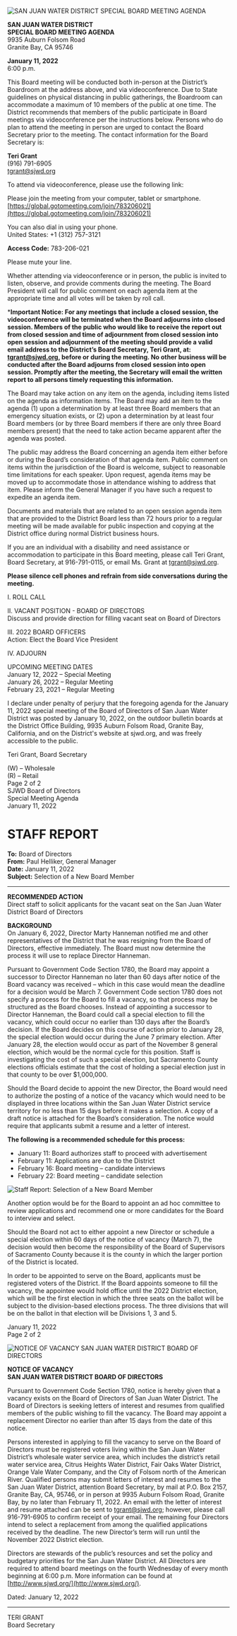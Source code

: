 <!-- Page 1 -->
![SAN JUAN WATER DISTRICT SPECIAL BOARD MEETING AGENDA](https://global.gotomeeting.com/join/783206021)

**SAN JUAN WATER DISTRICT**  
**SPECIAL BOARD MEETING AGENDA**  
9935 Auburn Folsom Road  
Granite Bay, CA 95746  

**January 11, 2022**  
6:00 p.m.

This Board meeting will be conducted both in-person at the District’s Boardroom at the address above, and via videoconference. Due to State guidelines on physical distancing in public gatherings, the Boardroom can accommodate a maximum of 10 members of the public at one time. The District recommends that members of the public participate in Board meetings via videoconference per the instructions below. Persons who do plan to attend the meeting in person are urged to contact the Board Secretary prior to the meeting. The contact information for the Board Secretary is:

**Teri Grant**  
(916) 791-6905  
tgrant@sjwd.org  

To attend via videoconference, please use the following link:

Please join the meeting from your computer, tablet or smartphone.  
[https://global.gotomeeting.com/join/783206021](https://global.gotomeeting.com/join/783206021)

You can also dial in using your phone.  
United States: +1 (312) 757-3121  

**Access Code:** 783-206-021  

Please mute your line.

Whether attending via videoconference or in person, the public is invited to listen, observe, and provide comments during the meeting. The Board President will call for public comment on each agenda item at the appropriate time and all votes will be taken by roll call.

***Important Notice: For any meetings that include a closed session, the videoconference will be terminated when the Board adjourns into closed session. Members of the public who would like to receive the report out from closed session and time of adjournment from closed session into open session and adjournment of the meeting should provide a valid email address to the District’s Board Secretary, Teri Grant, at: tgrant@sjwd.org, before or during the meeting. No other business will be conducted after the Board adjourns from closed session into open session. Promptly after the meeting, the Secretary will email the written report to all persons timely requesting this information.**

The Board may take action on any item on the agenda, including items listed on the agenda as information items. The Board may add an item to the agenda (1) upon a determination by at least three Board members that an emergency situation exists, or (2) upon a determination by at least four Board members (or by three Board members if there are only three Board members present) that the need to take action became apparent after the agenda was posted.

The public may address the Board concerning an agenda item either before or during the Board’s consideration of that agenda item. Public comment on items within the jurisdiction of the Board is welcome, subject to reasonable time limitations for each speaker. Upon request, agenda items may be moved up to accommodate those in attendance wishing to address that item. Please inform the General Manager if you have such a request to expedite an agenda item.

Documents and materials that are related to an open session agenda item that are provided to the District Board less than 72 hours prior to a regular meeting will be made available for public inspection and copying at the District office during normal District business hours.

If you are an individual with a disability and need assistance or accommodation to participate in this Board meeting, please call Teri Grant, Board Secretary, at 916-791-0115, or email Ms. Grant at tgrant@sjwd.org.

**Please silence cell phones and refrain from side conversations during the meeting.**
<!-- Page 2 -->
I. ROLL CALL

II. VACANT POSITION - BOARD OF DIRECTORS  
Discuss and provide direction for filling vacant seat on Board of Directors

III. 2022 BOARD OFFICERS  
Action: Elect the Board Vice President

IV. ADJOURN

UPCOMING MEETING DATES  
January 12, 2022 – Special Meeting  
January 26, 2022 – Regular Meeting  
February 23, 2021 – Regular Meeting

I declare under penalty of perjury that the foregoing agenda for the January 11, 2022 special meeting of the Board of Directors of San Juan Water District was posted by January 10, 2022, on the outdoor bulletin boards at the District Office Building, 9935 Auburn Folsom Road, Granite Bay, California, and on the District's website at sjwd.org, and was freely accessible to the public.

Teri Grant, Board Secretary

(W) – Wholesale  
(R) – Retail  
Page 2 of 2  
SJWD Board of Directors  
Special Meeting Agenda  
January 11, 2022
<!-- Page 3 -->
# STAFF REPORT

**To:** Board of Directors  
**From:** Paul Helliker, General Manager  
**Date:** January 11, 2022  
**Subject:** Selection of a New Board Member  

---

**RECOMMENDED ACTION**  
Direct staff to solicit applicants for the vacant seat on the San Juan Water District Board of Directors  

**BACKGROUND**  
On January 6, 2022, Director Marty Hanneman notified me and other representatives of the District that he was resigning from the Board of Directors, effective immediately. The Board must now determine the process it will use to replace Director Hanneman.

Pursuant to Government Code Section 1780, the Board may appoint a successor to Director Hanneman no later than 60 days after notice of the Board vacancy was received – which in this case would mean the deadline for a decision would be March 7. Government Code section 1780 does not specify a process for the Board to fill a vacancy, so that process may be structured as the Board chooses. Instead of appointing a successor to Director Hanneman, the Board could call a special election to fill the vacancy, which could occur no earlier than 130 days after the Board’s decision. If the Board decides on this course of action prior to January 28, the special election would occur during the June 7 primary election. After January 28, the election would occur as part of the November 8 general election, which would be the normal cycle for this position. Staff is investigating the cost of such a special election, but Sacramento County elections officials estimate that the cost of holding a special election just in that county to be over $1,000,000.

Should the Board decide to appoint the new Director, the Board would need to authorize the posting of a notice of the vacancy which would need to be displayed in three locations within the San Juan Water District service territory for no less than 15 days before it makes a selection. A copy of a draft notice is attached for the Board’s consideration. The notice would require that applicants submit a resume and a letter of interest.

**The following is a recommended schedule for this process:**

- January 11: Board authorizes staff to proceed with advertisement  
- February 11: Applications are due to the District  
- February 16: Board meeting – candidate interviews  
- February 22: Board meeting – candidate selection  
<!-- Page 4 -->
![Staff Report: Selection of a New Board Member](https://via.placeholder.com/768x993.png?text=Staff+Report:+Selection+of+a+New+Board+Member+January+11,+2022)

Another option would be for the Board to appoint an ad hoc committee to review applications and recommend one or more candidates for the Board to interview and select.

Should the Board not act to either appoint a new Director or schedule a special election within 60 days of the notice of vacancy (March 7), the decision would then become the responsibility of the Board of Supervisors of Sacramento County because it is the county in which the larger portion of the District is located.

In order to be appointed to serve on the Board, applicants must be registered voters of the District. If the Board appoints someone to fill the vacancy, the appointee would hold office until the 2022 District election, which will be the first election in which the three seats on the ballot will be subject to the division-based elections process. The three divisions that will be on the ballot in that election will be Divisions 1, 3 and 5.

January 11, 2022  
Page 2 of 2
<!-- Page 5 -->
![NOTICE OF VACANCY SAN JUAN WATER DISTRICT BOARD OF DIRECTORS](https://www.sjwd.org/)

**NOTICE OF VACANCY**  
**SAN JUAN WATER DISTRICT BOARD OF DIRECTORS**

Pursuant to Government Code Section 1780, notice is hereby given that a vacancy exists on the Board of Directors of San Juan Water District. The Board of Directors is seeking letters of interest and resumes from qualified members of the public wishing to fill the vacancy. The Board may appoint a replacement Director no earlier than after 15 days from the date of this notice.

Persons interested in applying to fill the vacancy to serve on the Board of Directors must be registered voters living within the San Juan Water District’s wholesale water service area, which includes the district’s retail water service area, Citrus Heights Water District, Fair Oaks Water District, Orange Vale Water Company, and the City of Folsom north of the American River. Qualified persons may submit letters of interest and resumes to the San Juan Water District, attention Board Secretary, by mail at P.O. Box 2157, Granite Bay, CA, 95746, or in person at 9935 Auburn Folsom Road, Granite Bay, by no later than February 11, 2022. An email with the letter of interest and resume attached can be sent to tgrant@sjwd.org; however, please call 916-791-6905 to confirm receipt of your email. The remaining four Directors intend to select a replacement from among the qualified applications received by the deadline. The new Director’s term will run until the November 2022 District election.

Directors are stewards of the public’s resources and set the policy and budgetary priorities for the San Juan Water District. All Directors are required to attend board meetings on the fourth Wednesday of every month beginning at 6:00 p.m. More information can be found at [http://www.sjwd.org/](http://www.sjwd.org/).

Dated: January 12, 2022

__________________________  
TERI GRANT  
Board Secretary
